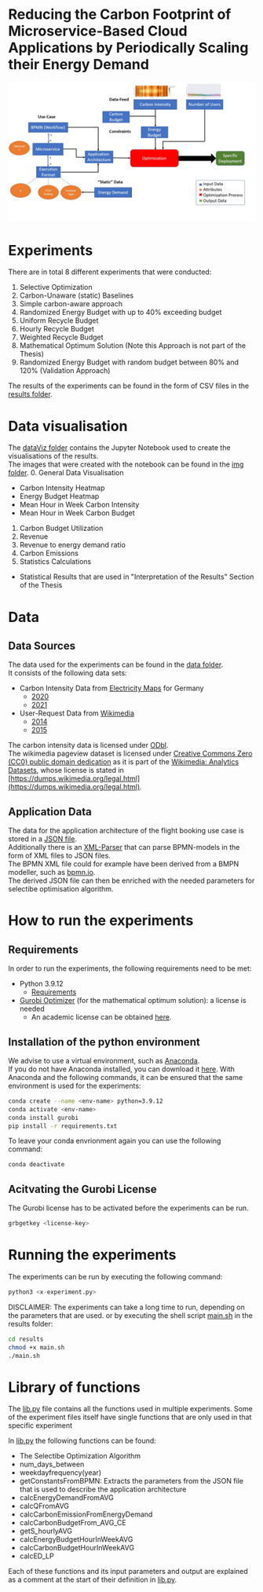 # Reducing the Carbon Footprint of Microservice-Based Cloud Applications by Periodically Scaling their Energy Demand

![Overview of the Approach](approach-overview.jpg)

# Experiments
There are in total 8 different experiments that were conducted:
1. Selective Optimization
2. Carbon-Unaware (static) Baselines
3. Simple carbon-aware approach
4. Randomized Energy Budget with up to 40% exceeding budget
5. Uniform Recycle Budget
6. Hourly Recycle Budget 
7. Weighted Recycle Budget
8. Mathematical Optimum Solution (Note this Approach is not part of the Thesis)
9. Randomized Energy Budget with random budget between 80% and 120% (Validation Approach)


The results of the experiments can be found in the form of CSV files in the [results folder](results).


# Data visualisation 
The [dataViz folder](dataViz) contains the Jupyter Notebook used to create the visualisations of the results.  
The images that were created with the notebook can be found in the [img folder](img).
0. General Data Visualisation
  - Carbon Intensity Heatmap
  - Energy Budget Heatmap
  - Mean Hour in Week Carbon Intensity
  - Mean Hour in Week Carbon Budget
1. Carbon Budget Utilization
2. Revenue
3. Revenue to energy demand ratio
4. Carbon Emissions
99. Statistics Calculations
  - Statistical Results that are used in "Interpretation of the Results" Section of the Thesis


# Data 

## Data Sources
The data used for the experiments can be found in the [data folder](data).  
It consists of the following data sets:
- Carbon Intensity Data from [Electricity Maps](https://www.electricitymaps.com/data-portal) for Germany
  - [2020](/data/DE_2020.csv)
  - [2021](/data/DE_2021.csv)
- User-Request Data from [Wikimedia ](https://dumps.wikimedia.org/other/pagecounts-raw/)
  - [2014](data/projectcount_wikiDE_2014.csv)
  - [2015](data/projectcount_wikiDE_2015.csv)

The carbon intensity data is licensed under [ODbl](https://opendatacommons.org/licenses/odbl/).  
The wikimedia pageview dataset is licensed under [Creative Commons Zero (CC0) public domain dedication](https://creativecommons.org/publicdomain/zero/1.0/) as it is part of the [Wikimedia: Analytics Datasets](https://dumps.wikimedia.org/other/analytics/), whose license is stated in [https://dumps.wikimedia.org/legal.html](https://dumps.wikimedia.org/legal.html).

## Application Data
The data for the application architecture of the flight booking use case is stored in a [JSON file](flightBooking.json).  
Additionally there is an [XML-Parser](xml_parser/bpmnToJSON.py) that can parse BPMN-models in the form of XML files to JSON files.  
The BPMN XML file could for example have been derived from a BMPN modeller, such as [bpmn.io](https://bpmn.io/).  
The derived JSON file can then be enriched with the needed parameters for selectibe optimisation algorithm.



#  How to run the experiments

## Requirements
In order to run the experiments, the following requirements need to be met:  
- Python 3.9.12
  - [Requirements](requirements.txt)
- [Gurobi Optimizer](https://www.gurobi.com/) (for the mathematical optimum solution): a license is needed
  - An academic license can be obtained [here](https://www.gurobi.com/academia/academic-program-and-licenses/).

## Installation of the python environment
We advise to use a virtual environment, such as [Anaconda](https://www.anaconda.com/).  
If you do not have Anaconda installed, you can download it [here](https://www.anaconda.com/products/individual).
With Anaconda and the following commands, it can be ensured that the same environment is used for the experiments:
```bash
conda create --name <env-name> python=3.9.12
conda activate <env-name>
conda install gurobi
pip install -r requirements.txt
```

To leave your conda envrionment again you can use the following command:
```bash
conda deactivate
```


## Acitvating the Gurobi License
The Gurobi license has to be activated before the experiments can be run.
```bash
grbgetkey <license-key>
```

# Running the experiments
The experiments can be run by executing the following command:
```python
python3 <x-experiment.py>
```
DISCLAIMER: The experiments can take a long time to run, depending on the parameters that are used.
or by executing the shell script [main.sh](results/main.sh) in the results folder:
```bash
cd results
chmod +x main.sh
./main.sh
```


# Library of functions
The [lib.py](lib.py) file contains all the functions used in multiple experiments.
Some of the experiment files itself have single functions that are only used in that specific experiment  

In [lib.py](lib.py) the following functions can be found:
- The Selectibe Optimization Algorithm 
- num_days_between
- weekdayfrequency(year)
- getConstantsFromBPMN: Extracts the parameters from the JSON file that is used to describe the application architecture
- calcEnergyDemandFromAVG
- calcQFromAVG
- calcCarbonEmissionFromEnergyDemand
- calcCarbonBudgetFrom_AVG_CE
- getS_hourlyAVG
- calcEnergyBudgetHourInWeekAVG
- calcCarbonBudgetHourInWeekAVG
- calcED_LP  

Each of these functions and its input parameters and output are explained as a comment at the start of their definition in [lib.py](lib.py).